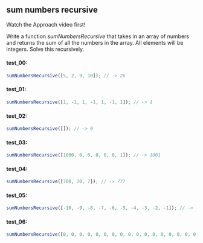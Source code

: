 ## sum numbers recursive

Watch the Approach video first!

Write a function _sumNumbersRecursive_ that takes in an array of numbers and returns the sum of all
the numbers in the array. All elements will be integers. Solve this recursively.

#### test_00:

```js
sumNumbersRecursive([5, 2, 9, 10]); // -> 26
```

#### test_01:

```js
sumNumbersRecursive([1, -1, 1, -1, 1, -1, 1]); // -> 1
```

#### test_02:

```js
sumNumbersRecursive([]); // -> 0
```

#### test_03:

```js
sumNumbersRecursive([1000, 0, 0, 0, 0, 0, 1]); // -> 1001
```

#### test_04:

```js
sumNumbersRecursive([700, 70, 7]); // -> 777
```

#### test_05:

```js
sumNumbersRecursive([-10, -9, -8, -7, -6, -5, -4, -3, -2, -1]); // -> -55
```

#### test_06:

```js
sumNumbersRecursive([0, 0, 0, 0, 0, 0, 0, 0, 0, 0, 0, 0, 0, 0, 0, 0, 0, 0, 0, 0]); // -> 0
```
